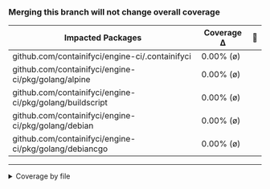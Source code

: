 ### Merging this branch will **not change** overall coverage

| Impacted Packages | Coverage Δ | :robot: |
|-------------------|------------|---------|
| github.com/containifyci/engine-ci/.containifyci | 0.00% (ø) |  |
| github.com/containifyci/engine-ci/pkg/golang/alpine | 0.00% (ø) |  |
| github.com/containifyci/engine-ci/pkg/golang/buildscript | 0.00% (ø) |  |
| github.com/containifyci/engine-ci/pkg/golang/debian | 0.00% (ø) |  |
| github.com/containifyci/engine-ci/pkg/golang/debiancgo | 0.00% (ø) |  |

---

<details>

<summary>Coverage by file</summary>

### Changed files (no unit tests)

| Changed File | Coverage Δ | Total | Covered | Missed | :robot: |
|--------------|------------|-------|---------|--------|---------|
| github.com/containifyci/engine-ci/.containifyci/containifyci.go | 0.00% (ø) | 0 | 0 | 0 |  |
| github.com/containifyci/engine-ci/pkg/golang/alpine/Dockerfilego | 0.00% (ø) | 0 | 0 | 0 |  |
| github.com/containifyci/engine-ci/pkg/golang/alpine/golang.go | 0.00% (ø) | 190 | 0 | 190 |  |
| github.com/containifyci/engine-ci/pkg/golang/buildscript/buildscript.go | 0.00% (ø) | 0 | 0 | 0 |  |
| github.com/containifyci/engine-ci/pkg/golang/debian/Dockerfilego | 0.00% (ø) | 0 | 0 | 0 |  |
| github.com/containifyci/engine-ci/pkg/golang/debian/golang.go | 0.00% (ø) | 135 | 0 | 135 |  |
| github.com/containifyci/engine-ci/pkg/golang/debiancgo/Dockerfilego | 0.00% (ø) | 0 | 0 | 0 |  |
| github.com/containifyci/engine-ci/pkg/golang/debiancgo/golang.go | 0.00% (ø) | 138 | 0 | 138 |  |

_Please note that the "Total", "Covered", and "Missed" counts above refer to ***code statements*** instead of lines of code. The value in brackets refers to the test coverage of that file in the old version of the code._

### Changed unit test files

- github.com/containifyci/engine-ci/pkg/golang/buildscript/buildscript_test.go

</details>
